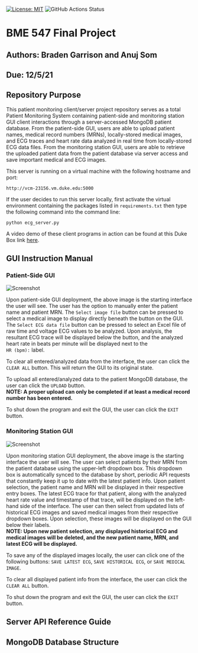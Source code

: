 [![License: MIT](https://img.shields.io/badge/License-MIT-yellow.svg)](https://github.com/BME547-Fall2021/final-project-anuj-braden/blob/main/LICENSE.txt)
![GitHub Actions Status](https://github.com/BME547-Fall2021/final-project-anuj-braden/actions/workflows/pytest_runner.yml/badge.svg)

# BME 547 Final Project

## Authors: Braden Garrison and Anuj Som

## Due: 12/5/21

## Repository Purpose

This patient monitoring client/server project repository serves as a total Patient Monitoring 
System containing patient-side and monitoring station GUI client interactions through a server-accessed 
MongoDB patient database. From the patient-side GUI, users are able to upload patient names, medical record numbers (MRNs), 
locally-stored medical images, and ECG traces and heart rate data analyzed in real time from locally-stored 
ECG data files. From the monitoring station GUI, users are able to retrieve the uploaded patient data from the 
patient database via server access and save important medical and ECG images.

This server is running on a virtual machine with the following hostname and port:

```http://vcm-23156.vm.duke.edu:5000```

If the user decides to run this server locally, first activate the virtual environment containing the packages listed in 
```requirements.txt``` then type the following command into the command line:

```python ecg_server.py```

A video demo of these client programs in action can be found at this Duke Box link [here](https://duke.app.box.com/folder/151464609081).


## GUI Instruction Manual

### Patient-Side GUI

![Screenshot](images/Patient_side_GUI.png)

Upon patient-side GUI deployment, the above image is the starting interface the user will see.
The user has the option to manually enter the patient name and patient MRN.
The ```Select image file``` button can be pressed to select a medical image to display directly beneath the button on the GUI.
The ```Select ECG data file``` button can be pressed to select an Excel file of raw time and voltage ECG values to be analyzed.
Upon analysis, the resultant ECG trace will be displayed below the button, and the analyzed heart rate in beats per minute will 
be displayed next to the   
```HR (bpm):``` label. 

To clear all entered/analyzed data from the interface, the user can click the ```CLEAR ALL``` button. This will return the GUI to 
its original state.

To upload all entered/analyzed data to the patient MongoDB database, the user can click the ```UPLOAD``` button.   
**NOTE: A proper upload can only be completed if at least a medical record number has been entered.**

To shut down the program and exit the GUI, the user can click the ```EXIT``` button.


### Monitoring Station GUI

![Screenshot](images/Monitoring_GUI.png)

Upon monitoring station GUI deployment, the above image is the starting interface the user will see.
The user can select patients by their MRN from the patient database using the upper-left dropdown box.
This dropdown box is automatically synced to the database by short, periodic API requests that constantly keep it up to date 
with the latest patient info. 
Upon patient selection, the patient name and MRN will be displayed in their respective entry boxes. The latest ECG trace for that patient, 
along with the analyzed heart rate value and timestamp of that trace, will be displayed on the left-hand side of the interface. 
The user can then select from updated lists of historical ECG images and saved medical images from their respective dropdown boxes.
Upon selection, these images will be displayed on the GUI below their labels.   
**NOTE: Upon new patient selection, any displayed historical ECG and medical images will be deleted, and the new patient name, MRN, and latest ECG will be displayed.**

To save any of the displayed images locally, the user can click one of the following buttons: ```SAVE LATEST ECG```, ```SAVE HISTORICAL ECG```, 
or ```SAVE MEDICAL IMAGE```.

To clear all displayed patient info from the interface, the user can click the ```CLEAR ALL``` button.

To shut down the program and exit the GUI, the user can click the ```EXIT``` button.

## Server API Reference Guide


## MongoDB Database Structure
